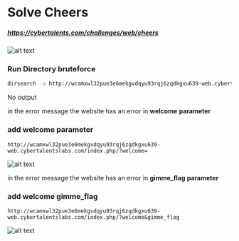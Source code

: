 # Solve Cheers
##### https://cybertalents.com/challenges/web/cheers

![alt text](images/image.png)

### Run Directory bruteforce

```bash
dirsearch -u http://wcamxwl32pue3e6mekgvdqyu93rqj6zqdkgxu639-web.cybertalentslabs.com -x 403,404
```

No output 

in the error message the website has an error in **welcome** **parameter** 

### add welcome parameter 

```http
http://wcamxwl32pue3e6mekgvdqyu93rqj6zqdkgxu639-web.cybertalentslabs.com/index.php/?welcome=
```
![alt text](images/image-1.png)

in the error message the website has an error in **gimme_flag**  **parameter** 

### add welcome gimme_flag

```
http://wcamxwl32pue3e6mekgvdqyu93rqj6zqdkgxu639-web.cybertalentslabs.com/index.php/?welcome&gimme_flag
```

![alt text](images/image-2.png)